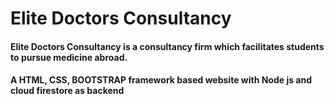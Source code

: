 # Elite Doctors Consultancy

#### Elite Doctors Consultancy is a consultancy firm which facilitates students to pursue medicine abroad.

#### A HTML, CSS, BOOTSTRAP framework based website with Node js and cloud firestore as backend

